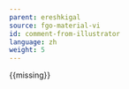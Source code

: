 ```yaml
---
parent: ereshkigal
source: fgo-material-vi
id: comment-from-illustrator
language: zh
weight: 5
---
```


{{missing}}
